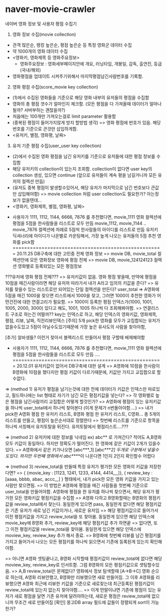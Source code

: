 # naver-movie-crawler
네이버 영화 정보 및 사용자 평점 수집기
1. 영화 정보 수집(movie collection)
 - 관객 많은순, 랭킹 높은순, 평점 높은순 등 특정 영화군 데이터 수집
 - 약 1000개의 영화 데이터 수집
 - <영화키, 영화제목 등 영화주요정보> 
   - 영화주요정보 : 영화세부페이지안에 개요, 러닝타임, 개봉일, 감독, 출연진, 등급(국내/해외)
 - 영화평점을 업데이트 시켜주기위해서 마지막평점남긴사람번호를 기록함.
 
2. 영화 평점 수집(score_movie key collection)
 - (1)에서 수집된 영화들을 기준으로 해당 영화 내부의 유저들의 평점을 수집함
 - 영화의 총 평점 갯수가 얼마인지 체크함. (모든 평점을 다 가져올때 데이터가 얼마나 될까? 서버부하는 괜찮을까?)
 - 처음에는 100개만 가져오는걸로 limit parameter 활용함
 - (중복된 평점이 들어가지않게 방지 할방법 생각) => 영화 평점에 번호가 있음. 해당 번호를 기준으로 큰것만 삽입하게함.
 - <유저키, 별점, 영화평, 날짜>
 
3. 유저 기준 평점 수집(user_user key collection)
 - (2)에서 수집된 영화 평점을 남긴 유저키를 기준으로 유저들에 대한 평점 정보를 수집함
 - 해당 유저키의 collection이 있는지 조회함. collection이 없다면 user key의 collection 생성, 있으면 continue (앞으로 유저들이 계속 평을 남길거니까 모든 유저의 컬렉션 만듬)
 - (유저도 중복 평점이 발생할수있어서, 해당 유저가 마지막으로 남긴 번호보다 큰값만 삽입해야함) => movie collection 처럼 user collection도 필요한가? 아는정보가 없을텐데... 
 - <영화키, 영화제목, 별점, 영화평, 날짜>
 
 * 사용자가 1111, 1112, 1144, 6666, 7876 를 추천했다면, movie_1111 영화 컬렉션에 평점을 5점을 한사람들을 리스트로 모두 만듬
   movie_1112, movie_1144 .. movie_7876 컬렉션에 차례로 5점씩 한사람들의 아이디를 리스트로 만듬
   유저키 딕셔너리에 아이디가 나온별로 카운팅해서, 가장 높게 나오는 유저들의 5점 추천 영화를 pick함
====================================================
20.11.25 DB구축에 대한 고민중
전체 영화 정보 => movie DB, movie_total 컬렉션안에 모든 영화정보
영화에 평점 전체 => movie DB, movie_124124123 컬렉션 영화별로 등록되있는 모든 평점정보

???유저에 영화 평점 전체???
=> 유저키값이 없음. 영화 평점 쌓을때, 만약에 평점을 10점을 매긴사람이라면 해당 유저꺼 따라가서 내가 A라고 임의의 키값을 준다?
=> 유저를 찾을수 있는 리스트로만 되어있는 단일 컬렉션을 만든다? user_total
=> A영화에 5점을 매긴 1000을 찾으면 리스트에서 1000을 찾고, 그러면 1000이 추천한 영화가 어떤건진에 대한 연결고리가 필요함.
=> 1000이 등록한 평점 인덱스가(1000, 1001, 1005, 2000, 3000) 있다고 해도, 1001, 1005 하나씩 다 조회해봐야함.
=> 연결리스트 구조로 하는건 어떨까?? key는 인덱스로 하고, 해당 인덱스의 영화키값, 영화제목, 평점, 리뷰, 날짜, 직전리뷰인덱스
[주의] 5개 pick한 영화를 모두가 교집합되는 유저가 없을수도있고 5점이 아닐수도있기때문에 가장 높은 유사도의 사람을 찾아야함, 

[추가] 알바생들? 이런거 찾아서 블랙리스트 만들어서 평점 구할때 배제해야함

* 사용자가 1111, 1112, 1144, 6666, 7876 를 추천했다면, movie_1111 영화 컬렉션에 평점을 5점을 한사람들을 리스트로 모두 만듬
  ....   
====================================================
20.12.01 유저키값이 없어서 DB구축에 대한 설계
=> A영화에 10점을 한사람이 B영화에 10점을 했다지만 평점 키값이 다르기때문에, 키값만 가지고 교집합으로 할수없다.

=> (method 1) 유저가 평점을 남기는것에 대한 전체 데이터가 키값은 인덱스만 따로있고, 필드하나에는 list 형태로 자기가 남긴 모든 평점키값을 넣는다?
  => 각 영화별로 높은 평점을 남긴사람끼리 교집합은 어떻게 할것인가? 
  => A영화에 평점이 있는 유저키값을 하나씩 user_total에서 하나씩 찾아본다 (이게 문제가 n번돌아야함....)
  => 내가 pick한 A영화 평점 한 유저키 리스트, B영화 평점 한 유저키 리스트, C영화... 총 5개의 리스트를 만들고, 평점이 높은순서대로 정렬한다
  => 첫번째 리스트를 기준으로 항목을 하나씩 서칭해서 유저토탈을 뒤진다. 유저토탈에서 평점리스트....???
  
=> (method 2) 유저키에 대한 정보를 닉네임 ex) abc** 로 가져간다? 적어도 A,B영화 모두 키값이 동일하다. 하지만 정확도가 떨어진다. 한 영화에 같은 키값이 2개가 있을수있다.
  => A영화에서 같은 키가나오면 [abc***_1] [abc***_2] 두개로 구분해서 넣을수도있다. 하지만 두번째 영화에서 abc_****이 나온다면 1인지 2인지 확인할수 어렵다

=> (method 3) review_total을 만들때 특정 유저가 평가한 모든 영화의 키값을 저장한다면? 
  => { {movie_key : [1123, 1241, 1233, 4144, 4414,,,,]}, { review_key : [aaaa, bbbb, abac, accc,,,] } 형태에서, 내가 pick한 모든 영화 키값을 가지고 있는 사람만 찾으면됨. 
  => 이 방법은 A영화에 평점을 매긴 사람들을 첫번째 기준으로 user_total을 만들어야함. A영화에 평점을 한 유저를 하나씩 찾으면서, 해당 유저가 평가한 모든 영화키값 평점키값을 수집함
  => A영화 다하고 B영화할때는 B영화의 평점키값을 review_total에서 찾는다. 동일한게 있으면 pass, 동일한게 없다면 해당 평점키값은 기존 유저가 새로 남긴 키값이거나, 새로운 유저임
  => 해당 평점키값으로 들어가서 이전 평점키값을 가지고 review_total을 또 찾아봄. 동일한게 있으면 해당 인덱스에 movie_key에 B영화 추가, review_key에 해당 평점키값 추가 하면끝
  => 없다면, 또 그 이전 평점키값을 review_total을 찾아봄. 동일한게 있으면 해당 인덱스에 moview_key, review_key 추가 해서 종료.
  => B영화에 첫번째 리뷰를 남긴 평점키를 가지고 들어가서 나오는 모든 평점키를 하나씩 읽으면서 기존에 등록된게 있는지 확인해야함.
  
  => 아니면 A영화 셋팅끝나고, B영화 시작할때 평점키값이 review_total에 없다면 해당 moview_key, review_key로 인서트함. 그럼 B영화의 모든 평점키값으로 셋팅할수있음.
  => A,B review_total은 문제없다? 영화에서 정보 탐색할때 [A->B->C] 영화 순으로 하는데, A영화 리뷰안했고, B영화만 리뷰했으면 새로 만들어짐. 그 이후 A영화를 리뷰했으면 A영화 최근에 리뷰한 키값을 기준으로 새로찾는데 최근등록된 평점키값이 review_total에 있는지 없는지 찾아야함....
  => 이게 먼말이냐면 기존에 평점이 있는 유저가 새로 평점을 달면 기존 유저에 달려야하는데, 새로운 평점은 review_total에 없으니까 무조건 새로 만들어짐
  [확인] 몽고DB array 필드에 값들이 정렬되게 sort이 가능한가?
